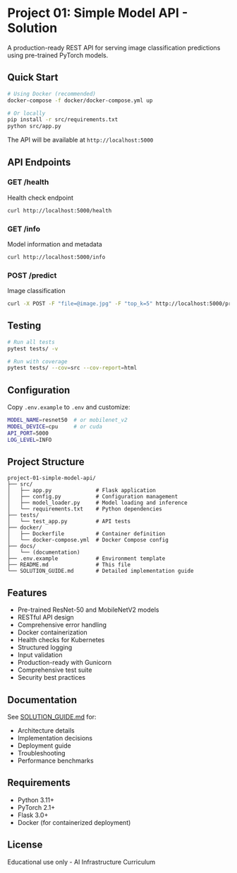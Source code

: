 # Project 01: Simple Model API - Solution

A production-ready REST API for serving image classification predictions using pre-trained PyTorch models.

## Quick Start

```bash
# Using Docker (recommended)
docker-compose -f docker/docker-compose.yml up

# Or locally
pip install -r src/requirements.txt
python src/app.py
```

The API will be available at `http://localhost:5000`

## API Endpoints

### GET /health
Health check endpoint
```bash
curl http://localhost:5000/health
```

### GET /info
Model information and metadata
```bash
curl http://localhost:5000/info
```

### POST /predict
Image classification
```bash
curl -X POST -F "file=@image.jpg" -F "top_k=5" http://localhost:5000/predict
```

## Testing

```bash
# Run all tests
pytest tests/ -v

# Run with coverage
pytest tests/ --cov=src --cov-report=html
```

## Configuration

Copy `.env.example` to `.env` and customize:

```bash
MODEL_NAME=resnet50  # or mobilenet_v2
MODEL_DEVICE=cpu     # or cuda
API_PORT=5000
LOG_LEVEL=INFO
```

## Project Structure

```
project-01-simple-model-api/
├── src/
│   ├── app.py              # Flask application
│   ├── config.py           # Configuration management
│   ├── model_loader.py     # Model loading and inference
│   └── requirements.txt    # Python dependencies
├── tests/
│   └── test_app.py         # API tests
├── docker/
│   ├── Dockerfile          # Container definition
│   └── docker-compose.yml  # Docker Compose config
├── docs/
│   └── (documentation)
├── .env.example            # Environment template
├── README.md               # This file
└── SOLUTION_GUIDE.md       # Detailed implementation guide
```

## Features

- Pre-trained ResNet-50 and MobileNetV2 models
- RESTful API design
- Comprehensive error handling
- Docker containerization
- Health checks for Kubernetes
- Structured logging
- Input validation
- Production-ready with Gunicorn
- Comprehensive test suite
- Security best practices

## Documentation

See [SOLUTION_GUIDE.md](SOLUTION_GUIDE.md) for:
- Architecture details
- Implementation decisions
- Deployment guide
- Troubleshooting
- Performance benchmarks

## Requirements

- Python 3.11+
- PyTorch 2.1+
- Flask 3.0+
- Docker (for containerized deployment)

## License

Educational use only - AI Infrastructure Curriculum
